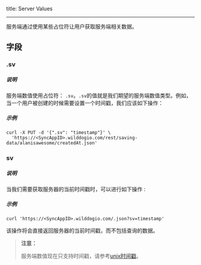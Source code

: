 title: Server Values

---

服务端通过使用某些占位符让用户获取服务端相关数据。

## 字段

### .sv

##### 说明

服务端数值使用占位符： `.sv`。`.sv`的值就是我们期望的服务端数值类型。例如，当一个用户被创建的时候需要设置一个时间戳，我们应该如下操作：

##### 示例

```
curl -X PUT -d '{".sv": "timestamp"}' \
  'https://<SyncAppID>.wilddogio.com/rest/saving-data/alanisawesome/createdAt.json'

```


### sv

##### 说明

当我们需要获取服务器的当前时间戳时，可以进行如下操作 :

##### 示例

```
curl 'https://<SyncAppID>.wilddogio.com/.json?sv=timestamp'

```

该操作将会直接返回服务器的当前时间戳，而不包括查询的数据。

<blockquote class="warning">
<p><strong>注意：</strong></p>

服务端数值现在只支持时间戳，请参考[unix时间戳](http://baike.baidu.com/link?url=VQMFk3ej6ORZFtAhKYF5P6ow_p1XqZ5RgzFHNQFJNgc5U_DCT4nH6MVXkIvSmvO5gLP5DrB7ZsrnZc-2cT5bHa)。

</blockquote>


